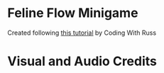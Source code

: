 # Feline Flow Minigame

Created following [this tutorial](https://youtu.be/nKBhz6oJYsc?si=Kg_RBc7aHVttUYS_) by Coding With Russ

# Visual and Audio Credits
